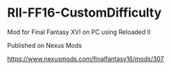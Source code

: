 # RII-FF16-CustomDifficulty

Mod for Final Fantasy XVI on PC using Reloaded II

Published on Nexus Mods

https://www.nexusmods.com/finalfantasy16/mods/307
